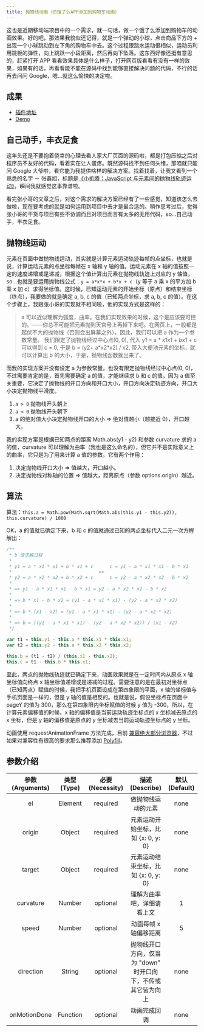 ```yaml
---
title: 抛物线动画（仿饿了么APP添加到购物车动画）
---
```


这也是近期移动端项目中的一个需求，就一句话，做一个饿了么添加到购物车的动画效果。好的吧，那效果我貌似还记得，就是一个弹动的小球，点击商品下方的 + 出现一个小球跳动到左下角的购物车中去。这个过程跟跳水运动很相似，运动员利用跳板的弹性，向上跳跃一小段距离，然后再向下坠落。这东西好像还挺有意思的，赶紧打开 APP 看看效果具体是什么样子，打开网页版看看有没有一样的效果，如果有的话，再看看能不能在源码中找到能够直接解决问题的代码，不行的话再去问问 Google，嗯...就这么愉快的决定啦。

## 成果

- [插件地址](https://github.com/znlbwo/worklog/tree/master/parabola)
- [Demo](https://rawgit.com/znlbwo/worklog/master/parabola/parabola.html)

## 自己动手，丰衣足食

这年头还是不要抱着侥幸的心理去看人家大厂页面的源码啦，都是打包压缩之后对程序员不友好的代码，看着实在让人蛋疼。既然源码找不到任何头绪，那咱就只能问 Google 大爷啦，看它能为我提供啥样的解决方案。找着找着，让我又看到一个熟悉的名字 － 张鑫旭，标题是[《小折腾：JavaScript 与元素间的抛物线轨迹运动》](http://www.zhangxinxu.com/wordpress/2013/12/javascript-js-%E5%85%83%E7%B4%A0-%E6%8A%9B%E7%89%A9%E7%BA%BF-%E8%BF%90%E5%8A%A8-%E5%8A%A8%E7%94%BB/)，瞬间我就感觉这事靠谱啦。

看完张小哥的文章之后，对这个需求的解决方案已经有了一些感觉，知道该怎么去做啦，现在要考虑的就是如何运用到项目中去才是最合适的。稍作思考过后，觉得张小哥的干货与项目有些不协调而且对项目而言有太多的无用代码，so...自己动手，丰衣足食。

## 抛物线运动

元素在页面中做抛物线运动，其实就是计算元素运动轨迹每帧的点坐标，也就是说，计算运动元素的点坐标每帧在 x 轴和 y 轴的值。运动元素在 x 轴的值按照一定的速度递增或是递减，根据这个值计算出元素在抛物线轨迹上对应的 y 轴值，so...也就是要运用抛物线公式：`y = a*x*x + b*x + c`（y 等于 a 乘 x 的平方加 b 乘 x 加 c）求得坐标值。这时候，已知运动元素的开始坐标（原点）和结束坐标（终点），我要做的就是确定 a, b, c 的值（已知两点坐标，求 a, b, c 的值）。在这个步骤上，我跟张小哥的实现就不相同啦，他的实现方式是这样的：

> a 可以近似理解为弧度，曲率。在我们实现效果的时候，这个是应该要可控的。——你总不可能把元素抛到天宫号上再掉下来吧。在网页上，一般都是起伏不大的抛物线（否则会出屏幕之外）。因此，我们可以把 a 作为一个参数常量。
> 我们限定了抛物线经过中心点(0, 0), 代入 y1 = a * x1*x1 + b*x1 + c 可以得到 c = 0, 于是 b = (y2+ a*x2\*x2) / x2, 带入大便池元素的坐标，就可以计算出 b 的大小，于是，抛物线函数就出来了。

而我的实现方案并没有设定 a 为参数常量，也没有限定抛物线经过中心点(0, 0)，不过需要肯定的是，首先需要确定 a 的值，才能继续求 b 和 c 的值，因为 a 值至关重要，它决定了抛物线的开口方向和开口大小，开口方向决定轨迹方向，开口大小决定抛物线平滑度。

1. `a > 0` 抛物线开头朝上
2. `a < 0` 抛物线开头朝下
3. a 的绝对值大小决定抛物线开口的大小 => 绝对值越小（越接近 0），开口越大。

我的实现方案是根据已知两点的距离 Math.abs(y1 - y2) 和参数 curvature 求的 a 的值，curvature 可以理解为曲率（我也是这么命名的），但它并不是实际意义上的曲率，它只是为了用来计算 a 值的参数。它有两个作用：

1. 决定抛物线开口大小 => 值越大，开口越小。
2. 决定抛物线对称轴的位置 => 值越大，距离原点（参数 options.origin）越近。

## 算法

算法：`this.a = Math.pow(Math.sqrt(Math.abs(this.y1 - this.y2)), this.curvature) / 1000`

OK，a 的值就已确定下来，b 和 c 的值就通过已知的两点坐标代入二元一次方程解出：

```js
/**
 * b 值求解过程
 *
 * y1 = a * x1 * x1 + b * x1 + c      c = y1 - a * x1 * x1 - b * x1
 *                                =>
 * y2 = a * x2 * x2 + b * x2 + c      c = y2 - a * x2 * x2 - b * x2
 *
 * => y1 - a * x1 * x1 - b * x1 = y2 - a * x2 * x2 - b * x2
 *
 * => b * x1 - b * x2 = (y1 - a * x1 * x1) - (y2 - a * x2 * x2)
 *
 * => b * (x1 - x2) = (y1 - a * x1 * x1) - (y2 - a * x2 * x2)
 *
 * => b = ((y1 - a * x1 * x1) - (y2 - a * x2 * x2)) / (x1 - x2)
 */

var t1 = this.y1 - this.a * this.x1 * this.x1;
var t2 = this.y2 - this.a * this.x2 * this.x2;

this.b = (t1 - t2) / (this.x1 - this.x2);
this.c = t1 - this.b * this.x1;
```

至此，两点的抛物线轨迹就已确定下来，动画效果就是在一定时间内从原点 x 轴坐标值向终点 x 轴坐标值递增或是递减的过程。需要注意的是在最初对坐标点（已知两点）赋值的时候，我把手机页面设成在第四象限的平面，x 轴的坐标值与手机页面是一样的，但是 y 轴的值是相反的。也就是说，假设坐标点在页面中 pageY 的值为 300，那么在第四象限内坐标赋值的时候 y 值为 -300，所以，在计算元素偏移值的时候，x 轴的偏移值是当前运动轨迹坐标点的 x 坐标减去原点的 x 坐标，但是 y 轴的偏移值是原点的 y 坐标减去当前运动轨迹坐标点的 y 坐标。

动画使用 requestAnimationFrame 方法完成，目前 [兼容绝大部分浏览器](http://caniuse.com/#feat=requestanimationframe)，不过如果对兼容性有很高的要求那么推荐添加 [Polyfill](https://github.com/darius/requestAnimationFrame)。

## 参数介绍

| 参数(Arguments) | 类型(Type) | 必要(Necessity) |                        描述(Describe)                        | 默认(Default) |
| :-------------: | :--------: | :-------------: | :----------------------------------------------------------: | :-----------: |
|       el        |  Element   |    required     |                      做抛物线运动的元素                      |     none      |
|     origin      |   Object   |    required     |             元素运动开始坐标，比如 {x: 0, y: 0}              |     none      |
|     target      |   Object   |    required     |             元素运动结束坐标，比如 {x: 0, y: 0}              |     none      |
|    curvature    |   Number   |    optional     |                  理解为曲率吧，详细请看上文                  |       1       |
|      speed      |   Number   |    optional     |                    动画每帧 x 轴偏移距离                     |       5       |
|    direction    |   String   |    optional     | 抛物线开口方向，仅当为 "down" 时开口向下，不传或其它皆为向上 |     none      |
|  onMotionDone   |  Function  |    optional     |                         动画完成回调                         |     none      |

